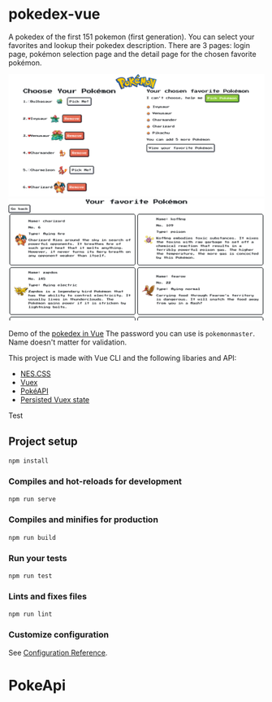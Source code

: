 # pokedex-vue

A pokedex of the first 151 pokemon (first generation).
You can select your favorites and lookup their pokedex description.
There are 3 pages: login page, pokémon selection page and the detail page for the chosen favorite pokémon.

![Screenshot pokedex](/public/screenshot1.png)
![Screenshot pokedex](/public/screenshot2.png)

Demo of the [pokedex in Vue](https://stoic-kilby-75508b.netlify.com/)
The password you can use is `pokemonmaster`. Name doesn't matter for validation.

This project is made with Vue CLI and the following libaries and API:
- [NES.CSS](https://nostalgic-css.github.io/NES.css/)
- [Vuex](https://vuex.vuejs.org/)
- [PokéAPI](https://pokeapi.co/)
- [Persisted Vuex state](https://github.com/robinvdvleuten/vuex-persistedstate)

Test

## Project setup
```
npm install
```

### Compiles and hot-reloads for development
```
npm run serve
```

### Compiles and minifies for production
```
npm run build
```

### Run your tests
```
npm run test
```

### Lints and fixes files
```
npm run lint
```

### Customize configuration
See [Configuration Reference](https://cli.vuejs.org/config/).
# PokeApi
